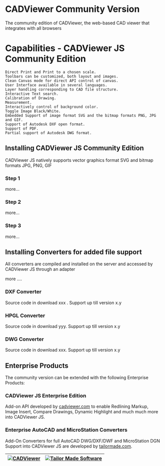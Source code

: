 # CADViewer Community Version
The community edition of CADViewer, the web-based CAD viewer that integrates with all browsers



# Capabilities - CADViewer JS Community Edition

    Direct Print and Print to a chosen scale.
    Toolbars can be customized, both layout and images.
    Clean Canvas mode for direct API control of canvas.
    User Interface available in several languages.
    Layer handling corresponding to CAD file structure.
    Interactive Text search.
    Calibration of Drawing.
    Measurement.
    Interactively control of background color.
    Toggle Image Black/White.
    Embedded Support of image format SVG and the bitmap formats PNG, JPG and GIF.
    Support of Autodesk DXF open format.
    Support of PDF.
    Partial support of Autodesk DWG format.
 




## Installing CADViewer JS Community Edition

CADViewer JS natively supports vector graphics format SVG and bitmap formats JPG, PNG, GIF

### Step 1

more...

### Step 2

more...

### Step 3

more...



## Installing Converters for added file support

All converters are compiled and installed on the server and accessed by CADViewer JS through an adapter

more ....

### DXF Converter

Source code in download xxx   . Support up till version x.y

### HPGL Converter

Source code in download yyy. Support up till version x.y

### DWG Converter


Source code in download xxx. Support up till version x.y



## Enterprise Products

The community version can be extended with the following Enterprise Products:

### CADViewer JS Enterprise Edition

Add-on API developed by [cadviewer.com](https://www.cadviewer.com) to enable Redlining Markup, Image Insert, Compare Drawings, Dynamic Highlight and much much more into CADViewer JS.  



### Enterprise AutoCAD and MicroStation Converters

Add-On Converters for full AutoCAD DWG/DXF/DWF and MicroStation DGN Support into CADViewer JS are developed by [tailormade.com](https://www.tailormade.com).    




|[![CADViewer](https://cadviewer.com/images/cv-logo.gif)](https://www.cadviewer.com)   |  [![Tailor Made Software](https://tailormade.com/images/tmslogo.gif)](https://www.tailormade.com) |
|---|---|
